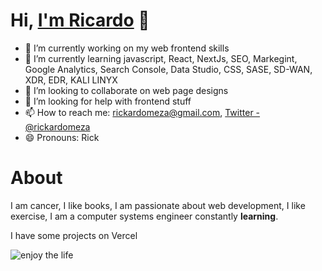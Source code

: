# Hi, [I'm Ricardo](https://twitter.com/rickardomeza) 👋

- 🔭 I’m currently working on my web frontend skills 
- 🌱 I’m currently learning javascript, React, NextJs, SEO, Markegint, Google Analytics, Search Console, Data Studio, CSS, SASE, SD-WAN, XDR, EDR, KALI LINYX
- 👯 I’m looking to collaborate on web page designs
- 🤔 I’m looking for help with frontend stuff
- 📫 How to reach me: rickardomeza@gmail.com, [Twitter - @rickardomeza](https://twitter.com/rickardomeza)
- 😄 Pronouns: Rick

# About
I am cancer, I like books, I am passionate about web development, I like exercise, I am a computer systems engineer constantly **learning**.

I have some projects on Vercel

![enjoy the life ](https://media.giphy.com/media/4IeMMc2MRGdyg/giphy.gif)

